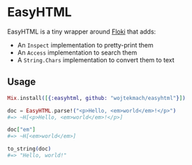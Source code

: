 # EasyHTML

EasyHTML is a tiny wrapper around [Floki](https://hex.pm/packages/floki) that adds:

  * An `Inspect` implementation to pretty-print them
  * An `Access` implementation to search them
  * A `String.Chars` implementation to convert them to text

## Usage

```elixir
Mix.install([{:easyhtml, github: "wojtekmach/easyhtml"}])

doc = EasyHTML.parse!("<p>Hello, <em>world</em>!</p>")
#=> ~H[<p>Hello, <em>world</em>!</p>]

doc["em"]
#=> ~H[<em>world</em>]

to_string(doc)
#=> "Hello, world!"
```
